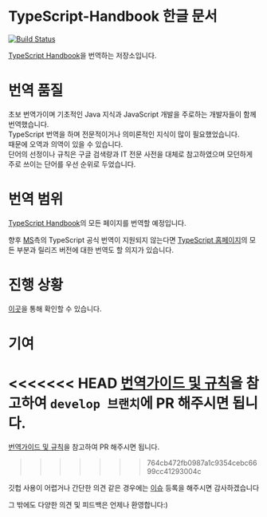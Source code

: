 # TypeScript-Handbook 한글 문서

[![Build Status](https://travis-ci.org/Microsoft/TypeScript-Handbook.svg)](https://travis-ci.org/Microsoft/TypeScript-Handbook)

[TypeScript Handbook](https://www.typescriptlang.org/docs/handbook/basic-types.html)을 번역하는 저장소입니다.

# 번역 품질
초보 번역가이며 기초적인 Java 지식과 JavaScript 개발을 주로하는 개발자들이 함께 번역했습니다.  
TypeScript 번역을 하며 전문적이거나 의미론적인 지식이 많이 필요했었습니다.  
때문에 오역과 의역이 있을 수 있습니다.  
단어의 선정이나 규칙은 구글 검색량과 IT 전문 사전을 대체로 참고하였으며 모던하게 주로 쓰이는 단어를 우선 순위로 두었습니다.

# 번역 범위
[TypeScript Handbook](https://www.typescriptlang.org/docs/handbook/basic-types.html)의 모든 페이지를 번역할 예정입니다.

향후 [MS](https://www.microsoft.com)측의 TypeScript 공식 번역이 지원되지 않는다면 [TypeScript 홈페이지](https://www.typescriptlang.org)의 모든 부분과 릴리즈 버전에 대한 번역도 할 의지가 있습니다.

# 진행 상황
[이곳](https://github.com/typescript-kr/typescript-kr.github.io/blob/master/progress.md)을 통해 확인할 수 있습니다.

# 기여
<<<<<<< HEAD
[번역가이드 및 규칙](https://github.com/typescript-kr/typescript-kr.github.io/wiki/translation-rules)을 참고하여 `develop 브랜치`에 PR 해주시면 됩니다.
=======
[번역가이드 및 규칙](https://github.com/typescript-kr/typescript-kr.github.io/wiki/translation-rules)을 참고하여 PR 해주시면 됩니다.
>>>>>>> 764cb472fb0987a1c9354cebc6699cc41293004c

깃헙 사용이 어렵거나 간단한 의견 같은 경우에는 [이슈](https://github.com/typescript-kr/typescript-kr.github.io/issues) 등록을 해주시면 감사하겠습니다

그 밖에도 다양한 의견 및 피드백은 언제나 환영합니다:)
